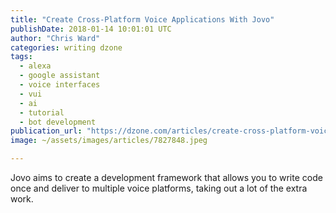 ```yaml
---
title: "Create Cross-Platform Voice Applications With Jovo"
publishDate: 2018-01-14 10:01:01 UTC
author: "Chris Ward"
categories: writing dzone
tags:
  - alexa
  - google assistant
  - voice interfaces
  - vui
  - ai
  - tutorial
  - bot development
publication_url: "https://dzone.com/articles/create-cross-platform-voice-applications-with-jovo"
image: ~/assets/images/articles/7827848.jpeg

---
```

Jovo aims to create a development framework that allows you to write code once and deliver to multiple voice platforms, taking out a lot of the extra work.

